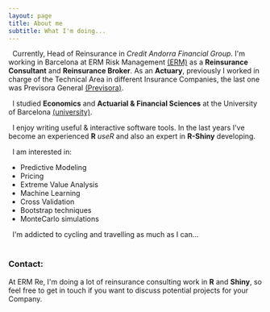 ```yaml
---
layout: page
title: About me
subtitle: What I'm doing...
---
```


<i class="fa fa-briefcase"></i> &nbsp; Currently, Head of Reinsurance in *Credit Andorra Financial Group*. I'm working in Barcelona at ERM Risk Management [(ERM)](http://ermgrupo.com) as a **Reinsurance Consultant** and **Reinsurance Broker**. As an **Actuary**, previously I worked in charge of the Technical Area in different Insurance Companies, the last one was Previsora General [(Previsora)](http://previsorageneral.com).

<i class="fa fa-graduation-cap"></i> &nbsp; I studied **Economics** and **Actuarial & Financial Sciences** at the University of Barcelona [(university)](http://ub.edu).

<i class="fa fa-user"></i> &nbsp; I enjoy writing useful & interactive software tools. In the last years I've become an experienced **R** *useR* and also an expert in **R-Shiny** developing. 

<i class="fa fa-area-chart"></i> &nbsp; I am interested in:

* Predictive Modeling
* Pricing
* Extreme Value Analysis
* Machine Learning
* Cross Validation
* Bootstrap techniques
* MonteCarlo simulations
 
<i class="fa fa-heart"></i> &nbsp; I'm addicted to cycling and travelling as much as I can...
<br><br>

### Contact:
At ERM Re, I'm doing a lot of reinsurance consulting work in **R** and **Shiny**, so feel free to get in touch if you want to discuss potential projects for your Company.


